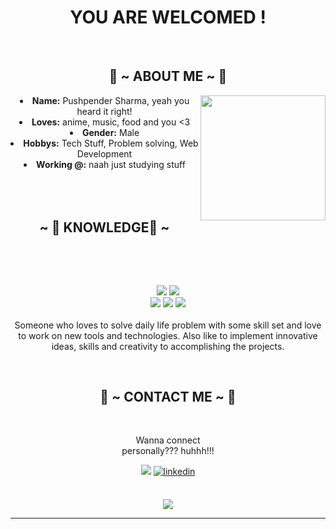 <body>
  <center>
<h1 align="center">YOU ARE WELCOMED !</h1>
<br>

  
<div>
<h2 align="center"> 🦊 ~ ABOUT ME ~ 🦊 </h2>
  <div align="center">
<img src="https://i.pinimg.com/originals/fe/91/6c/fe916cc5dd145ff1b57b8eb43dbf2234.gif" align="right" width="200px" height="200px" ;>
  </div>
<li>
 <b>Name:</b> Pushpender Sharma, yeah you heard it right! </li>

<li>
<b>Loves:</b> anime, music, food and you <3
</li>
<li>
<b>Gender:</b> Male
</li>

<li>
<b>Hobbys:</b> Tech Stuff, Problem solving, Web Development
</li>
<li>
<b>Working @:</b> naah just studying stuff
</li>
<br><br><br>
</div>
<div>
<h2 align="center">            ~ 📇 KNOWLEDGE📇 ~</h2>
 <br>
<p>
  <div align="center">
  </div>
</div>
<div>
  <br>
 
<p align="center"> <img src="https://img.shields.io/badge/-Python-05122A?style=flat&logo=python"/> <img src="https://img.shields.io/badge/-C++-05122A?style=flat&logo=C%2B%2B&logoColor=00599C"/><br>
  <img src="https://img.shields.io/badge/-HTML-05122A?style=flat&logo=HTML5"/> <img src="https://img.shields.io/badge/-CSS-05122A?style=flat&logo=CSS3&logoColor=1572B6"/> <img src= "https://img.shields.io/badge/-JavaScript-05122A?style=flat&logo=javascript"/> <br><br>
Someone who loves to solve daily life problem with some skill set and love to work on new tools and technologies. Also like to
implement innovative ideas, skills and creativity to accomplishing the projects.
</p>
<br>
<h2 align="center">           📝 ~ CONTACT ME ~ 📝</h2>
  <div align="center">
  </div>
<br>
<p align="center">Wanna connect <br>
personally??? huhhh!!!</p>
<p align="center"><a href="https://twitter.com/ciazo_49?t=nHInbSvGZXq3vjpkMUw_BQ&s=09" target="_blank"><img src="https://img.shields.io/badge/Twitter %20-%231DA1F2.svg?&style=for-the-badge&logo=Twitter&logoColor=white"/></a> <a href="https://www.linkedin.com/in/pushpender-sharma-a874581bb/" target="_blank">
<img src=https://img.shields.io/badge/linkedin-%231E77B5.svg?&style=for-the-badge&logo=linkedin&logoColor=white alt=linkedin style="margin-bottom: 5px;" /></p>
</div>
<br>
<div>
<div align="center">

<img src="https://i.pinimg.com/originals/ed/29/74/ed29741e2d0fb0ae214a333c69fd9b2e.gif">
</div>
<hr>
</div>
</div>
    </center>
</body>
